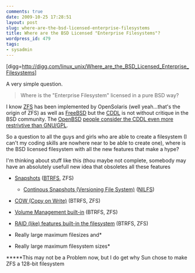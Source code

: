 ```yaml
---
comments: true
date: 2009-10-25 17:28:51
layout: post
slug: where-are-the-bsd-licensed-enterprise-filesystems
title: Where are the BSD Licensed "Enterprise Filesystems"?
wordpress_id: 479
tags:
- sysadmin
---
```


[digg=http://digg.com/linux_unix/Where_are_the_BSD_Licensed_Enterprise_Filesystems]

A very simple question.


> Where is the "Enterprise Filesystem" licensed in a pure BSD way?


I know [ZFS](http://en.wikipedia.org/wiki/Zfs) has been implemented by OpenSolaris (well yeah...that's the origin of ZFS) as well as [FreeBSD](http://www.freebsd.org) but the [CDDL](http://en.wikipedia.org/wiki/Common_Development_and_Distribution_License) is not without critique in the BSD community. The [OpenBSD](http://www.openbsd.org) [people consider the CDDL even more restrivtive than GNU/GPL](http://marc.info/?l=openbsd-tech&m=110806948606417&w=2).

So a question to all the guys and girls who are able to create a filesystem (I can't my coding skills are nowhere near to be able to create one), where is the BSD licensed filesystem with all the new features that make a hype?

I'm thinking about stuff like this (thou maybe not complete, somebody may have an absolutely usefull new idea that obsoletes all these features



	
  * [Snapshots](http://en.wikipedia.org/wiki/Snapshot_(computer_storage)) ([BTRFS](http://en.wikipedia.org/wiki/Btrfs), ZFS)

	
    * [Continous Snapshots (Versioning File System)](http://en.wikipedia.org/wiki/Versioning_file_system) ([NILFS](http://en.wikipedia.org/wiki/Nilfs))




	
  * [COW (Copy on Write)](http://en.wikipedia.org/wiki/Copy_on_write) (BTRFS, ZFS)

	
  * [Volume Management built-in](http://en.wikipedia.org/wiki/Logical_volume_management) (BTRFS, ZFS)

	
  * [RAID (like) features built-in the filesystem](http://en.wikipedia.org/wiki/RAID) (BTRFS, ZFS)

	
  * Really large maximum filesizes and*

	
  * Really large maximum filesystem sizes*


*****This may not be a Problem now, but I do get why Sun chose to make ZFS a 128-bit filesystem
